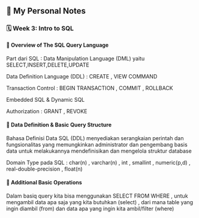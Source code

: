 ## 📘 My Personal Notes

### 🗓️ Week 3: Intro to SQL

#### 📍 Overview of The SQL Query Language

Part dari SQL : Data Manipulation Language (DML) yaitu SELECT,INSERT,DELETE,UPDATE

Data Definition Language (DDL) : CREATE , VIEW COMMAND

Transaction Control : BEGIN TRANSACTION , COMMIT , ROLLBACK

Embedded SQL & Dynamic SQL

Authorization : GRANT , REVOKE

#### 📍 Data Definition & Basic Query Structure

Bahasa Definisi Data SQL (DDL) menyediakan serangkaian perintah
dan fungsionalitas yang memungkinkan administrator dan pengembang basis data untuk melakukannya
mendefinisikan dan mengelola struktur database

Domain Type pada SQL : char(n) , varchar(n) , int , smallint , numeric(p,d) , real-double-precision , float(n)


#### 📍 Additional Basic Operations

Dalam basiq query kita bisa menggunakan SELECT FROM WHERE , untuk mengambil data apa saja yang kita butuhkan (select) , dari mana table yang ingin diambil (from) dan data apa yang ingin kita ambil/filter (where)
